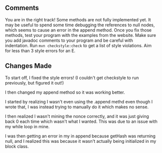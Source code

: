 ## Comments 

You are in the right track! Some methods are not fully implemented yet. It may be useful to spend some time debugging the references to null nodes, which seems to cause an error in the append method. Once you fix those methods, test your program with the examples from the website.
Make sure you add javadoc comments to your program and be careful with indentation. Run `mvn checkstyle:check` to get a list of style violations. Aim for less than 3 style errors for an E.

## Changes Made

To start off, I fixed the style errors! (I couldn't get checkstyle to run previously, but figured it out!)

I then changed my append method so it was working better. 

I started by realizing I wasn't even using the .append methd even though I wrote that, I was instead trying to manually do it which makes no sense.

I then realized I wasn't mining the nonce correctly, and it was just giving back 0 each time which wasn't what I wanted. This was due to an issue with my while loop in mine. 

I was then getting an error in my in append because getHash was returning null, and I realized this was because it wasn't actually being initialized in my block class. 
